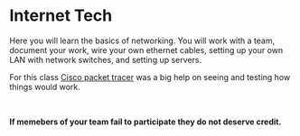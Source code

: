 <h1>Internet Tech</h1>

<p>Here you will learn the basics of networking. You will work with a team, document your work, wire your own ethernet cables, 
  setting up your own LAN with network switches, and setting up servers. 
  
  For this class [Cisco packet tracer](https://learningnetwork.cisco.com/s/question/0D53i00000Kt599CAB/download-packet-tracer) was a big help on seeing and testing how things would work.
</p>
<br>

**If memebers of your team fail to participate they do not deserve credit.** 
